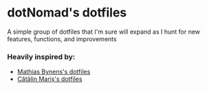 # dotNomad's dotfiles

A simple group of dotfiles that I'm sure will expand as I hunt for new features, functions, and improvements

### Heavily inspired by:
* [Mathias Bynens's dotfiles](https://github.com/mathiasbynens/dotfiles)
* [Cătălin Mariș's dotfiles](https://github.com/alrra/dotfiles)
